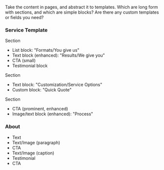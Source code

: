 
Take the content in pages, and abstract it to templates. Which are long form with sections, and which are simple blocks? Are there any custom templates or fields you need?

### Service Template

Section

- List block: "Formats/You give us"
- Text block (enhanced): "Results/We give you"
- CTA (small)
- Testimonial block

Section

- Text block: "Customization/Service Options"
- Custom block: "Quick Quote"

Section

- CTA (prominent, enhanced)
- Image/text block (enhanced): "Process"


### About

- Text
- Text/Image (paragraph)
- CTA
- Text/Image (caption)
- Testimonial
- CTA